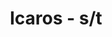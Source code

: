 ---
layout: album
title: Icaros - s/t
description: s/t
modified: 2015-01-05
tags: [crust, punk, hungary]
comments: false
share: false
albumid: 2568578144
facebook: 
bandcamp: http://blackmoontapes.bandcamp.com/album/icaros-icaros
myspace: https://myspace.com/icarospunk
image:
  feature: abstract-1.jpg
---